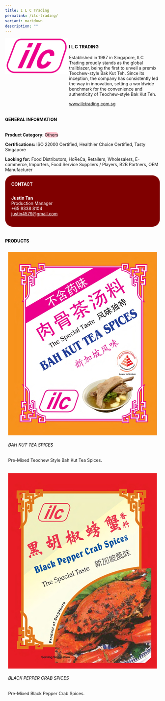 ```yaml
---
title: I L C Trading
permalink: /ilc-trading/
variant: markdown
description: ""
---
```

<div class="flex-paragraph">
	<div style="display: flex; flex-wrap: wrap;" class="flex-container">
		<div style="flex: 1 1 40%; display: block;" class="card sgds">
			<img src="/images/ILC%20Trading/ilc_trading_logo.png">
		</div>
		<div style="flex: 1 1 58%; display: block; margin-left: 3px" class="card-sgds">
			<h4 style="text-transform: uppercase; color: black;"><b>I L C Trading</b></h4>
			<p>Established in 1987 in Singapore, ILC Trading proudly stands as the global trailblazer, being the first to unveil a premix Teochew-style Bak Kut Teh. Since its inception, the company has consistently led the way in innovation, setting a worldwide benchmark for the convenience and authenticity of Teochew-style Bak Kut Teh.</p>
			<p><a target="_blank" href="https://www.ilctrading.com.sg">www.ilctrading.com.sg</a></p>
		</div>
	</div>
</div>

<h4 style="text-transform: uppercase; color: black;">
	<b>General Information</b>
</h4>
<div style="display: flex; flex-wrap: wrap;" class="flex-container">
	<div style="flex: 1 1 65%; display: block; align-self: stretch" class="card sgds">
		<div class="flex-paragraph">
			<p>
				<b>Product Category: </b>
				<span style="background-color: pink; border-radius: 10px;">Others</span>
			</p>
			<p>
				<b>Certifications: </b>ISO 22000 Certified, Healthier Choice Certified, Tasty Singapore
			</p>
			<p style="margin-bottom: 10px;">
				<b>Looking for: </b>Food Distributors, HoReCa, Retailers, Wholesalers, E-commerce, Importers, Food Service Suppliers / Players, B2B Partners, OEM Manufacturer
			</p>
		</div>
	</div>
	<div style="flex: 1 1 35%; padding: 10px; display: block; background-color: maroon; border-radius: 25px; align-self: center;" class="card sgds">
		<h4 style="color: white; margin-top: 10px; margin-left: 10px;">CONTACT</h4>
		<div class="flex-paragraph">
			<p style="padding: 10px; color: white;">
				<b>Justin Tan</b>
				<br>Production Manager<br>+65 9338 8104<br>
				<a style="color: white;" href="mailto:justin4579@gmail.com">justin4579@gmail.com</a>
			</p>
		</div>
	</div>
</div>
<br>
<h4 style="text-transform: uppercase; color: black;">
	<b>Products</b>
</h4>
<div style="display: flex; flex-wrap: wrap;">
	<div style="flex: 1 1 47%; margin: 10px; display: block;" class="card sgds">
		<div style="display: block;" class="flex-image">
			<img src="/images/ILC%20Trading/ilc_trading_product_01.jpg">
		</div>
		<div class="flex-paragraph">
			<h6 style="text-transform: uppercase; color: black;">Bah Kut Tea Spices</h6>
			<p>Pre-Mixed Teochew Style Bah Kut Tea Spices.</p>
		</div>
	</div>
	<div style="flex: 1 1 47%; margin: 10px; display: block;" class="card sgds">
		<div style="display: block;" class="flex-image">
			<img src="/images/ILC%20Trading/ilc_trading_product_02.jpg">
		</div>
		<div class="flex-paragraph">
			<h6 style="text-transform: uppercase; color: black;">Black Pepper Crab Spices</h6>
			<p>Pre-Mixed Black Pepper Crab Spices.</p>
		</div>
	</div>
</div>